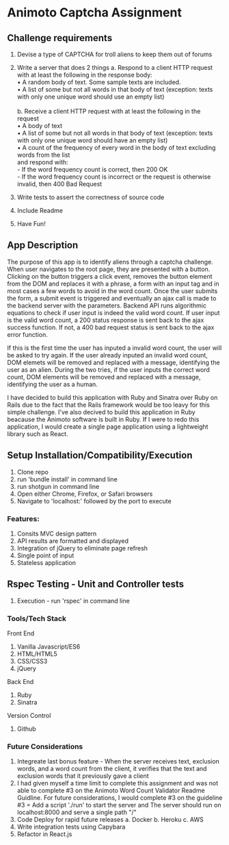 # Animoto Captcha Assignment

## Challenge requirements
1.	Devise a type of CAPTCHA for troll aliens to keep them out of forums
2.	Write a server that does 2 things
	a. Respond to a client HTTP request with at least the following in the response body: <br>
		• A random body of text. Some sample texts are included. <br>
		• A list of some but not all words in that body of text (exception: texts with only one unique word should use an empty 		list)<br>	
	b. Receive a client HTTP request with at least the following in the request<br>
		• A body of text<br>
		• A list of some but not all words in that body of text (exception: texts with only one unique word should have an empty 		list)<br>
		• A count of the frequency of every word in the body of text excluding words from the list<br>
	  	 and respond with:<br>
	   	- If the word frequency count is correct, then 200 OK<br>
		- If the word frequency count is incorrect or the request is otherwise invalid, then 400 Bad Request<br>
		
3.	Write tests to assert the correctness of source code
4.	Include Readme
5.	Have Fun!

## App Description

The purpose of this app is to identify aliens through a captcha challenge. When user navigates to the root page, they are presented with a button. Clicking on the button triggers a click event, removes the button element from the DOM and replaces it with a phrase, a form with an input tag and in most cases a few words to avoid in the word count. Once the user submits the form, a submit event is triggered and eventually an ajax call is made to the backend server with the parameters. Backend API runs algorithmic equations to check if user input is indeed the valid word count. If user input is the valid word count, a 200 status response is sent back to the ajax success function. If not, a 400 bad request status is sent back to the ajax error function. 

If this is the first time the user has inputed a invalid word count, the user will be asked to try again. If the user already inputed an invalid word count, DOM elemets will be removed and replaced with a message, identifying the user as an alien. During the two tries, if the user inputs the correct word count, DOM elements will be removed and replaced with a message, identifying the user as a human.

I have decided to build this application with Ruby and Sinatra over Ruby on Rails due to the fact that the Rails framework would be too leavy for this simple challenge. I've also decived to build this application in Ruby beacause the Animoto software is built in Ruby. If I were to redo this application, I would create a single page application using a lightweight library such as React.


## Setup Installation/Compatibility/Execution
1.	Clone repo
2.	run 'bundle install' in command line
3.	run shotgun in command line
2.	Open either Chrome, Firefox, or Safari browsers
3.	Navigate to 'localhost:' followed by the port to execute

### Features:
1.	Consits MVC design pattern
2.	API results are formatted and displayed
3.	Integration of jQuery to eliminate page refresh
4. 	Single point of input
5. 	Stateless application

## Rspec Testing - Unit and Controller tests
1.	Execution - run 'rspec' in command line

### Tools/Tech Stack
Front End
1.	Vanilla Javascript/ES6
2.	HTML/HTML5
3.	CSS/CSS3
4.	jQuery

Back End
1.	Ruby
2.	Sinatra

Version Control
1) Github

###	Future Considerations 
1. 	Integreate last bonus feature - When the server receives text, exclusion words, and a word count from the client, it verifies that 	   the text and exclusion words that it previously gave a client
2. 	I had given myself a time limit to complete this assignment and was not able to complete #3 on the Animoto Word Count Validator 	Readme Guidline. For future considerations, I would complete #3 on the guideline 
	#3 = Add a script './run' to start the server and The server should run on localhost:8000 and serve a single path "/"
3.	Code Deploy for rapid future releases
		a.	Docker
		b.	Heroku
		c.	AWS
4.	Write integration tests using Capybara
5.	Refactor in React.js


